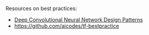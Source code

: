 Resources on best practices:

- [Deep Convolutional Neural Network Design Patterns](https://arxiv.org/abs/1611.00847)
- https://github.com/aicodes/tf-bestpractice
